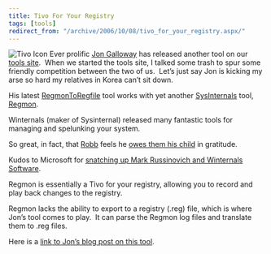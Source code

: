 ```yaml
---
title: Tivo For Your Registry
tags: [tools]
redirect_from: "/archive/2006/10/08/tivo_for_your_registry.aspx/"
---
```


![Tivo
Icon](https://haacked.com/assets/images/haacked_com/WindowsLiveWriter/TivoForYourRegistry_A88C/tivo%5B6%5D.jpg)
Ever prolific [Jon
Galloway](http://weblogs.asp.net/jgalloway/ "Jon Galloway Blog") has
released another tool on our [tools
site](http://tools.veloc-it.com/ "VelocIT Tools").  When we started the
tools site, I talked some trash to spur some friendly competition
between the two of us.  Let’s just say Jon is kicking my arse so hard my
relatives in Korea can’t sit down.

His latest
[RegmonToRegfile](http://tools.veloc-it.com/tabid/58/grm2id/17/Default.aspx "Regmon to Regfile")
tool works with yet another
[SysInternals](http://www.sysinternals.com/ "Sysinternals") tool,
[Regmon](http://www.sysinternals.com/Utilities/Regmon.html "Regmon").

Winternals (maker of Sysinternal) released many fantastic tools for
managing and spelunking your system.

So great, in fact, that
[Robb](http://blog.robballen.com/ "Robb Allen Blog") feels he [owes them
his
child](https://haacked.com/archive/2006/10/08/Power_Tools_For_Disk_Defragmenting.aspx#17917 "Gratitude Comment")
in gratitude.

Kudos to Microsoft for [snatching up Mark Russinovich and Winternals
Software](http://www.sysinternals.com/blog/2006/07/on-my-way-to-microsoft.html "On My Way To Microsoft").

Regmon is essentially a Tivo for your registry, allowing you to record
and play back changes to the registry.

Regmon lacks the ability to export to a registry (.reg) file, which is
where Jon’s tool comes to play.  It can parse the Regmon log files and
translate them to .reg files.

Here is a [link to Jon’s blog post on this
tool](http://weblogs.asp.net/jgalloway/archive/2006/10/09/_5B00_Tool_5D00_-RegmonToRegfile-_2D00_-Record-and-playback-registry-changes.aspx "RegmonToRegfile").

 

